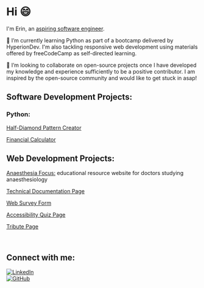 <h1>Hi 😄</h1>

I'm Erin, an <a href="https://github.com/enaux">aspiring software engineer</a>.

🌱 I’m currently learning Python as part of a bootcamp delivered by HyperionDev. I'm also tackling responsive web development using materials offered by freeCodeCamp as self-directed learning.

💞️ I’m looking to collaborate on open-source projects once I have developed my knowledge and experience sufficiently to be a positive contributor.
I am inspired by the open-source community and would like to get stuck in asap!

<h2>Software Development Projects:</h2>
<h3>Python:</h3>

<div>

  <a href="https://github.com/enaux/half-diamond-pattern-creator" target="_blank">Half-Diamond Pattern Creator</a>
  
  <a href="https://github.com/enaux/financial-calculator" target="_blank">Financial Calculator</a>
  
</div>

<h2>Web Development Projects:</h2>
<div>
  
  <a href="https://github.com/enaux/anaesthesia-focus-website" target="_blank">Anaesthesia Focus:</a> educational resource website for doctors studying anaesthesiology
  
  <a href="https://github.com/enaux/technical-documentation-page-practice-project" target="_blank">Technical Documentation Page</a>
  
  <a href="https://github.com/enaux/web-survey-form" target="_blank">Web Survey Form</a>
  
  <a href="https://github.com/enaux/accessibility-quiz-page" target="_blank">Accessibility Quiz Page</a>
  
  <a href="https://github.com/enaux/brenda-blethyn-tribute" target="_blank">Tribute Page</a></li>
  
</div>

<!--
<h2>Certifications:</h2>
-->

<br>
<h2>Connect with me:</h2>
  <a href="www.linkedin.com/in/erin-n-3b79752a1" target="_blank">
    <img src="https://github.com/edent/SuperTinyIcons/tree/master/images/svg/linkedin.svg" alt="LinkedIn">
  </a><br>
  
  <a href="https://github.com/enaux">
    <img src="https://github.com/edent/SuperTinyIcons/tree/master/images/svg/github.svg" alt="GitHub">
  </a>

<!--
⚡ Fun fact: ...

enaux/enaux is a ✨ special ✨ repository because its `README.md` (this file) appears on your GitHub profile.
You can click the Preview link to take a look at your changes.
--->
